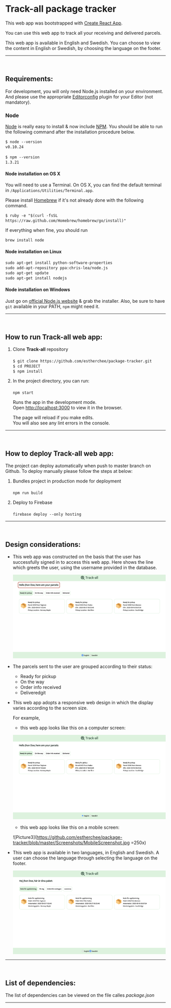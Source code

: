 # Track-all package tracker

This web app was bootstrapped with [Create React App](https://github.com/facebook/create-react-app).

You can use this web app to track all your receiving and delivered parcels.

This web app is available in English and Swedish. You can choose to view the content in English or Swedish, by choosing the language on the footer.

---

<br>

## Requirements:

For development, you will only need Node.js installed on your environment.
And please use the appropriate [Editorconfig](http://editorconfig.org/) plugin for your Editor (not mandatory).

### **Node**

[Node](http://nodejs.org/) is really easy to install & now include [NPM](https://npmjs.org/).
You should be able to run the following command after the installation procedure
below.

    $ node --version
    v0.10.24

    $ npm --version
    1.3.21

#### **Node installation on OS X**

You will need to use a Terminal. On OS X, you can find the default terminal in
`/Applications/Utilities/Terminal.app`.

Please install [Homebrew](http://brew.sh/) if it's not already done with the following command.

    $ ruby -e "$(curl -fsSL https://raw.github.com/Homebrew/homebrew/go/install)"

If everything when fine, you should run

    brew install node

#### **Node installation on Linux**

    sudo apt-get install python-software-properties
    sudo add-apt-repository ppa:chris-lea/node.js
    sudo apt-get update
    sudo apt-get install nodejs

#### **Node installation on Windows**

Just go on [official Node.js website](http://nodejs.org/) & grab the installer.
Also, be sure to have `git` available in your PATH, `npm` might need it.

---

<br>

## How to run Track-all web app:

1.  Clone **Track-all** repository

    ####

        $ git clone https://github.com/estherchee/package-tracker.git
        $ cd PROJECT
        $ npm install

2.  In the project directory, you can run:

    ####

        npm start

    Runs the app in the development mode.\
    Open [http://localhost:3000](http://localhost:3000) to view it in the browser.

    The page will reload if you make edits.\
    You will also see any lint errors in the console.

---

<br>

## How to deploy Track-all web app:

The project can deploy automatically when push to master branch on Github. To deploy manually please follow the steps at below:

1.  Bundles project in production mode for deployment

    ####

        npm run build

2.  Deploy to Firebase
    ####
        firebase deploy --only hosting

---

<br>

## Design considerations:

- This web app was constructed on the basis that the user has successfully signed in to access this web app. Here shows the line which greets the user, using the username provided in the database.

  ![Picture1](https://github.com/estherchee/package-tracker/blob/master/Screenshots/GreetUser.jpg)

- The parcels sent to the user are grouped according to their status:

  - Ready for pickup
  - On the way
  - Order info received
  - Deliveredgit

- This web app adopts a responsive web design in which the display varies according to the screen size.

  For example,

  - this web app looks like this on a computer screen:

  ![Picture2](https://github.com/estherchee/package-tracker/blob/master/Screenshots/ComputerScreenshot.jpg)

  - this web app looks like this on a mobile screen:

  ![Picture3](https://github.com/estherchee/package-tracker/blob/master/Screenshots/MobileScreenshot.jpg =250x)

- This web app is available in two languages, in English and Swedish. A user can choose the language through selecting the language on the footer.

  ![Picture4](https://github.com/estherchee/package-tracker/blob/master/Screenshots/SwedishVersion.jpg)

---

<br>

## List of dependencies:

The list of dependencies can be viewed on the file calles _package.json_

---
